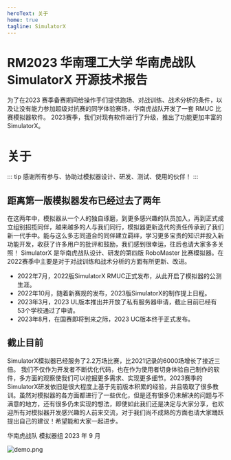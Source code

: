 ```yaml
---
heroText: 关于
home: true
tagline: SimulatorX
---
```

# RM2023 华南理工大学 华南虎战队 SimulatorX 开源技术报告
为了在2023 赛季备赛期间给操作手们提供跑场、对战训练、战术分析的条件，以及让没有能力参加超级对抗赛的同学体验赛场，华南虎战队开发了一套 RMUC 比赛模拟器软件。
2023赛季，我们对现有软件进行了升级，推出了功能更加丰富的SimulatorX。

# 关于

::: tip 感谢所有参与、协助过模拟器设计、研发、测试、使用的伙伴！
:::

## 距离第一版模拟器发布已经过去了两年
在这两年中，模拟器从一个人的独自琢磨，到更多感兴趣的队员加入，再到正式成立组别招揽同伴，越来越多的人与我们同行，模拟器更新迭代的责任传承到了我们新一代手中。能与这么多志同道合的同伴建立羁绊，学习更多宝贵的知识并投入新功能开发，收获了许多用户的批评和鼓励，我们感到很幸运，往后也请大家多多关照！
SimulatorX 是华南虎战队设计、研发的第四版 RoboMaster 比赛模拟器。在2022赛季中主要是对于对战训练和战术分析的方面有所更新、改进。
- 2022年7月，2022版SimulatorX RMUC正式发布，从此开启了模拟器的公测生涯。
- 2022年10月，随着新赛规的发布，2023版SimulatorX的制作提上日程。
- 2023年3月，2023 UL版本推出并开放了私有服务器申请，截止目前已经有53个学校通过了申请。
- 2023年8月，在国赛即将到来之际，2023 UC版本终于正式发布。

## 截止目前
SimulatorX模拟器已经服务了2.2万场比赛，比2021记录的6000场增长了接近三倍。
我们不仅作为开发者不断优化代码，也在作为使用者切身体验自己制作的软件，多方面的观察使我们可以挖掘更多需求、实现更多细节。2023赛季的SimulatorX研发依旧是很大程度上基于先前版本积累的经验，并且吸取了很多教训。虽然对模拟器的各方面都进行了一些优化，但是还有很多仍未解决的问题与不满意的地方，还有很多仍未实现的想法，即使如此我们还是决定与大家分享，也欢迎所有对模拟器开发感兴趣的人前来交流，对于我们尚不成熟的方面也请大家踊跃提出自己的建议！希望能和大家一起进步。

华南虎战队 模拟器组
2023 年 9 月

![demo.png](/static/images/demo.png)
